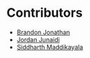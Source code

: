 # Contributors

- [Brandon Jonathan](https://github.com/b-jonathan)
- [Jordan Junaidi](https://github.com/JordanJunaidi)
- [Siddharth Maddikayala](https://github.com/siddharth-mdk)
